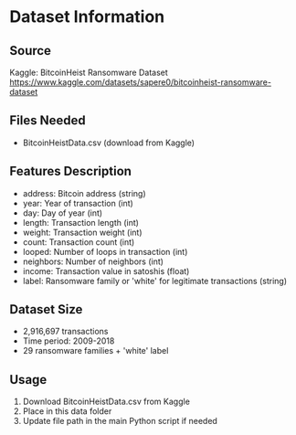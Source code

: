 # Dataset Information

## Source
Kaggle: BitcoinHeist Ransomware Dataset
https://www.kaggle.com/datasets/sapere0/bitcoinheist-ransomware-dataset

## Files Needed
- BitcoinHeistData.csv (download from Kaggle)

## Features Description
- address: Bitcoin address (string)
- year: Year of transaction (int)
- day: Day of year (int)
- length: Transaction length (int)
- weight: Transaction weight (int)
- count: Transaction count (int)
- looped: Number of loops in transaction (int)
- neighbors: Number of neighbors (int)
- income: Transaction value in satoshis (float)
- label: Ransomware family or 'white' for legitimate transactions (string)

## Dataset Size
- 2,916,697 transactions
- Time period: 2009-2018
- 29 ransomware families + 'white' label

## Usage
1. Download BitcoinHeistData.csv from Kaggle
2. Place in this data folder
3. Update file path in the main Python script if needed
